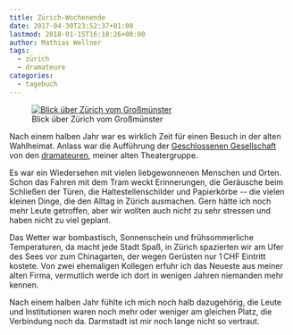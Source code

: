 ```yaml
---
title: Zürich-Wochenende
date: 2017-04-30T23:52:37+01:00
lastmod: 2018-01-15T16:18:26+00:00
author: Mathias Wellner
tags: 
  - zürich
  - dramateure
categories:
  - tagebuch
---
```

<figure>
  <a href="https://www.flickr.com/photos/mwellner/5140909582" title="Blick über Zürich vom Großmünster">
    <img srcset="https://farm4.staticflickr.com/3807/10643318116_0738b8d09b_n.jpg 320w, https://farm4.staticflickr.com/3807/10643318116_0738b8d09b_z.jpg 640w, https://farm4.staticflickr.com/3807/10643318116_0738b8d09b_c.jpg 800w, https://farm4.staticflickr.com/3807/10643318116_cb9fea2a13_h.jpg 1600w, https://farm4.staticflickr.com/3807/10643318116_dc67034eac_k.jpg 2048w" src="https://farm4.staticflickr.com/3807/10643318116_0738b8d09b_b.jpg" title="Blick über Zürich vom Großmünster">
  </a>
  <figcaption>Blick über Zürich vom Großmünster</figcaption>
</figure>

Nach einem halben Jahr war es wirklich Zeit für einen Besuch in der alten Wahlheimat. Anlass war die Aufführung der [Geschlossenen Gesellschaft](https://de.wikipedia.org/wiki/Geschlossene_Gesellschaft) von den [dramateuren](http://dramateure.ch), meiner alten Theatergruppe. 

<!--more-->

Es war ein Wiedersehen mit vielen liebgewonnenen Menschen und Orten. Schon das Fahren mit dem Tram weckt Erinnerungen, die Geräusche beim Schließen der Türen, die Haltestellenschilder und Papierkörbe -- die vielen kleinen Dinge, die den Alltag in Zürich ausmachen. Gern hätte ich noch mehr Leute getroffen, aber wir wollten auch nicht zu sehr stressen und haben nicht zu viel geplant. 

Das Wetter war bombastisch, Sonnenschein und frühsommerliche Temperaturen, da macht jede Stadt Spaß, in Zürich spazierten wir am Ufer des Sees vor zum Chinagarten, der wegen Gerüsten nur 1&thinsp;CHF Eintritt kostete. Von zwei ehemaligen Kollegen erfuhr ich das Neueste aus meiner alten Firma, vermutlich werde ich dort in wenigen Jahren niemanden mehr kennen. 

Nach einem halben Jahr fühlte ich mich noch halb dazugehörig, die Leute und Institutionen waren noch mehr oder weniger am gleichen Platz, die Verbindung noch da. Darmstadt ist mir noch lange nicht so vertraut. 
